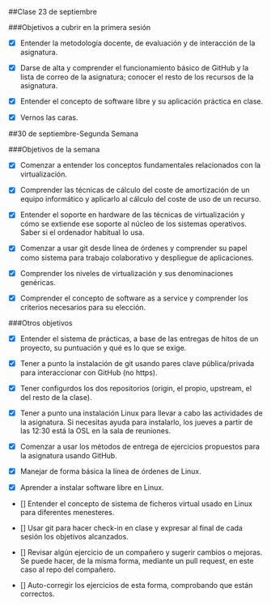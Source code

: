 ##Clase 23 de septiembre

###Objetivos a cubrir en la primera sesión

 - [x] Entender la metodología docente, de evaluación y de interacción de la asignatura.

 - [x] Darse de alta y comprender el funcionamiento básico de GitHub y la lista de correo de la asignatura; conocer el resto de los recursos de la asignatura. 

 - [x] Entender el concepto de software libre y su aplicación práctica en clase. 

 - [x] Vernos las caras.

##30 de septiembre-Segunda Semana

###Objetivos de la semana

  - [x] Comenzar a entender los conceptos fundamentales relacionados con la virtualización.
  
  - [x] Comprender las técnicas de cálculo del coste de amortización de un equipo informático y aplicarlo al cálculo del coste de uso de un recurso.
  
  - [x] Entender el soporte en hardware de las técnicas de virtualización y cómo se extiende ese soporte al núcleo de los sistemas operativos. Saber si el ordenador habitual lo usa.
  
  - [x] Comenzar a usar git desde línea de órdenes y comprender su papel como sistema para trabajo colaborativo y despliegue de aplicaciones.
  
  - [x] Comprender los niveles de virtualización y sus denominaciones genéricas.
  
  - [x] Comprender el concepto de software as a service y comprender los criterios necesarios para su elección.
  
###Otros objetivos

  - [x] Entender el sistema de prácticas, a base de las entregas de hitos de un proyecto, su puntuación y qué es lo que se exige.
  
  - [x] Tener a punto la instalación de git usando pares clave pública/privada para interaccionar con GitHub (no https).
  
  - [x] Tener configurdos los dos repositorios (origin, el propio, upstream, el del resto de la clase).
  
  - [x] Tener a punto una instalación Linux para llevar a cabo las actividades de la asignatura. Si necesitas ayuda para instalarlo, los jueves a partir de las 12:30 está la OSL en la sala de reuniones.
  
  - [x] Comenzar a usar los métodos de entrega de ejercicios propuestos para la asignatura usando GitHub.
  
  - [x] Manejar de forma básica la línea de órdenes de Linux.
  
  - [x] Aprender a instalar software libre en Linux.
  
  - [] Entender el concepto de sistema de ficheros virtual usado en Linux para diferentes menesteres.

  - [] Usar git para hacer check-in en clase y expresar al final de cada sesión los objetivos alcanzados.

  - [] Revisar algún ejercicio de un compañero y sugerir cambios o mejoras. Se puede hacer, de la misma forma, mediante un pull request, en este caso al repo del compañero.
  
  - [] Auto-corregir los ejercicios de esta forma, comprobando que están correctos.
